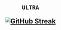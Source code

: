 
<h2 align="center"> 

  `ULTRA`

[![GitHub Streak](https://streak-stats.demolab.com/?user=glultra)](https://git.io/streak-stats)

